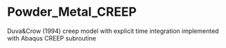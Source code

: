 # Powder_Metal_CREEP
Duva&amp;Crow (1994) creep model with explicit time integration implemented with Abaqus CREEP subroutine
